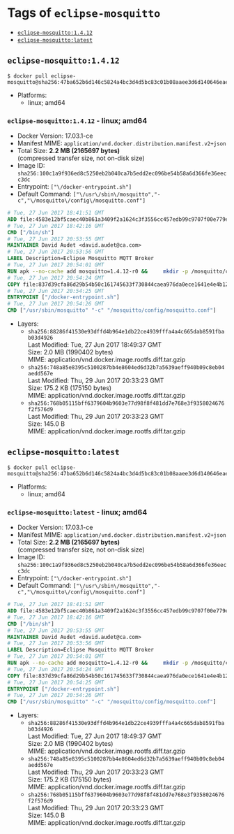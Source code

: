 <!-- THIS FILE IS GENERATED VIA './update-remote.sh' -->

# Tags of `eclipse-mosquitto`

-	[`eclipse-mosquitto:1.4.12`](#eclipse-mosquitto1412)
-	[`eclipse-mosquitto:latest`](#eclipse-mosquittolatest)

## `eclipse-mosquitto:1.4.12`

```console
$ docker pull eclipse-mosquitto@sha256:47ba652b6d146c5824a4bc3d4d5bc83c01b08aaee3d6d140646eae3021d6be8a
```

-	Platforms:
	-	linux; amd64

### `eclipse-mosquitto:1.4.12` - linux; amd64

-	Docker Version: 17.03.1-ce
-	Manifest MIME: `application/vnd.docker.distribution.manifest.v2+json`
-	Total Size: **2.2 MB (2165697 bytes)**  
	(compressed transfer size, not on-disk size)
-	Image ID: `sha256:100c1a9f936ed8c5250eb2b040ca7b5edd2ec096be54b58a6d366fe36eecc3dc`
-	Entrypoint: `["\/docker-entrypoint.sh"]`
-	Default Command: `["\/usr\/sbin\/mosquitto","-c","\/mosquitto\/config\/mosquitto.conf"]`

```dockerfile
# Tue, 27 Jun 2017 18:41:51 GMT
ADD file:4583e12bf5caec40b861a3409f2a1624c3f3556cc457edb99c9707f00e779e45 in / 
# Tue, 27 Jun 2017 18:42:16 GMT
CMD ["/bin/sh"]
# Tue, 27 Jun 2017 20:53:55 GMT
MAINTAINER David Audet <david.audet@ca.com>
# Tue, 27 Jun 2017 20:53:56 GMT
LABEL Description=Eclipse Mosquitto MQTT Broker
# Tue, 27 Jun 2017 20:54:01 GMT
RUN apk --no-cache add mosquitto=1.4.12-r0 &&     mkdir -p /mosquitto/config /mosquitto/data /mosquitto/log &&     cp /etc/mosquitto/mosquitto.conf /mosquitto/config &&     chown -R mosquitto:mosquitto /mosquitto
# Tue, 27 Jun 2017 20:54:24 GMT
COPY file:837d39cfa86d29b54b50c161745633f730844caea976da0ece1641e4e4b122aa in / 
# Tue, 27 Jun 2017 20:54:25 GMT
ENTRYPOINT ["/docker-entrypoint.sh"]
# Tue, 27 Jun 2017 20:54:26 GMT
CMD ["/usr/sbin/mosquitto" "-c" "/mosquitto/config/mosquitto.conf"]
```

-	Layers:
	-	`sha256:88286f41530e93dffd4b964e1db22ce4939fffa4a4c665dab8591fbab03d4926`  
		Last Modified: Tue, 27 Jun 2017 18:49:37 GMT  
		Size: 2.0 MB (1990402 bytes)  
		MIME: application/vnd.docker.image.rootfs.diff.tar.gzip
	-	`sha256:748a85e8395c5100287bb4e8604ed6d32b7a5639aeff940b09c8eb04aedd567e`  
		Last Modified: Thu, 29 Jun 2017 20:33:23 GMT  
		Size: 175.2 KB (175150 bytes)  
		MIME: application/vnd.docker.image.rootfs.diff.tar.gzip
	-	`sha256:768b05115bff6379604b9603e77d98f8f481dd7e768e3f9358024676f2f576d9`  
		Last Modified: Thu, 29 Jun 2017 20:33:23 GMT  
		Size: 145.0 B  
		MIME: application/vnd.docker.image.rootfs.diff.tar.gzip

## `eclipse-mosquitto:latest`

```console
$ docker pull eclipse-mosquitto@sha256:47ba652b6d146c5824a4bc3d4d5bc83c01b08aaee3d6d140646eae3021d6be8a
```

-	Platforms:
	-	linux; amd64

### `eclipse-mosquitto:latest` - linux; amd64

-	Docker Version: 17.03.1-ce
-	Manifest MIME: `application/vnd.docker.distribution.manifest.v2+json`
-	Total Size: **2.2 MB (2165697 bytes)**  
	(compressed transfer size, not on-disk size)
-	Image ID: `sha256:100c1a9f936ed8c5250eb2b040ca7b5edd2ec096be54b58a6d366fe36eecc3dc`
-	Entrypoint: `["\/docker-entrypoint.sh"]`
-	Default Command: `["\/usr\/sbin\/mosquitto","-c","\/mosquitto\/config\/mosquitto.conf"]`

```dockerfile
# Tue, 27 Jun 2017 18:41:51 GMT
ADD file:4583e12bf5caec40b861a3409f2a1624c3f3556cc457edb99c9707f00e779e45 in / 
# Tue, 27 Jun 2017 18:42:16 GMT
CMD ["/bin/sh"]
# Tue, 27 Jun 2017 20:53:55 GMT
MAINTAINER David Audet <david.audet@ca.com>
# Tue, 27 Jun 2017 20:53:56 GMT
LABEL Description=Eclipse Mosquitto MQTT Broker
# Tue, 27 Jun 2017 20:54:01 GMT
RUN apk --no-cache add mosquitto=1.4.12-r0 &&     mkdir -p /mosquitto/config /mosquitto/data /mosquitto/log &&     cp /etc/mosquitto/mosquitto.conf /mosquitto/config &&     chown -R mosquitto:mosquitto /mosquitto
# Tue, 27 Jun 2017 20:54:24 GMT
COPY file:837d39cfa86d29b54b50c161745633f730844caea976da0ece1641e4e4b122aa in / 
# Tue, 27 Jun 2017 20:54:25 GMT
ENTRYPOINT ["/docker-entrypoint.sh"]
# Tue, 27 Jun 2017 20:54:26 GMT
CMD ["/usr/sbin/mosquitto" "-c" "/mosquitto/config/mosquitto.conf"]
```

-	Layers:
	-	`sha256:88286f41530e93dffd4b964e1db22ce4939fffa4a4c665dab8591fbab03d4926`  
		Last Modified: Tue, 27 Jun 2017 18:49:37 GMT  
		Size: 2.0 MB (1990402 bytes)  
		MIME: application/vnd.docker.image.rootfs.diff.tar.gzip
	-	`sha256:748a85e8395c5100287bb4e8604ed6d32b7a5639aeff940b09c8eb04aedd567e`  
		Last Modified: Thu, 29 Jun 2017 20:33:23 GMT  
		Size: 175.2 KB (175150 bytes)  
		MIME: application/vnd.docker.image.rootfs.diff.tar.gzip
	-	`sha256:768b05115bff6379604b9603e77d98f8f481dd7e768e3f9358024676f2f576d9`  
		Last Modified: Thu, 29 Jun 2017 20:33:23 GMT  
		Size: 145.0 B  
		MIME: application/vnd.docker.image.rootfs.diff.tar.gzip
